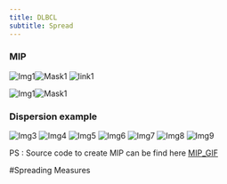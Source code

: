 ```yaml
---
title: DLBCL
subtitle: Spread
---
```

### MIP

![Img1](img/mips/img1.gif)![Mask1](img/mips/mask1.gif) ![link1](img/mips/link.gif)
 
![Img1](img/mips/img2.gif)![Mask1](img/mips/mask2.gif) 


### Dispersion example

![Img3](img/dispersion/disp_11011101021001.jpg)
![Img4](img/dispersion/disp_11011101021004.jpg)
![Img5](img/dispersion/disp_11011101021008.jpg)
![Img6](img/dispersion/disp_11011101021009.jpg)
![Img7](img/dispersion/disp_11011101031002.jpg)
![Img8](img/dispersion/disp_11011101331004.jpg)
![Img9](img/dispersion/disp_11011103311004.jpg)



PS :  Source code to create MIP can be find here [MIP_GIF](https://github.com/paul-bd/MIP-PET)

#Spreading Measures
